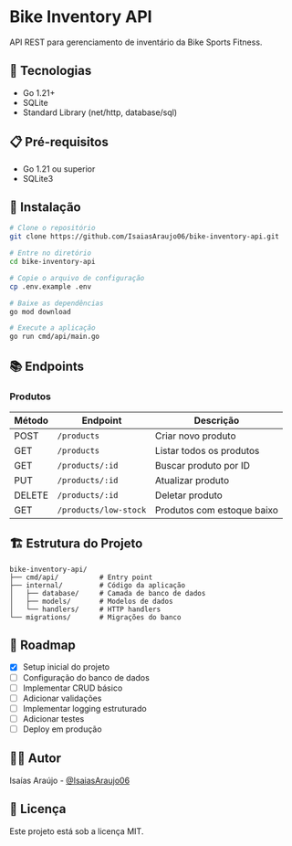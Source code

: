 # Bike Inventory API

API REST para gerenciamento de inventário da Bike Sports Fitness.

## 🚀 Tecnologias

- Go 1.21+
- SQLite
- Standard Library (net/http, database/sql)

## 📋 Pré-requisitos

- Go 1.21 ou superior
- SQLite3

## 🔧 Instalação
```bash
# Clone o repositório
git clone https://github.com/IsaiasAraujo06/bike-inventory-api.git

# Entre no diretório
cd bike-inventory-api

# Copie o arquivo de configuração
cp .env.example .env

# Baixe as dependências
go mod download

# Execute a aplicação
go run cmd/api/main.go
```

## 📚 Endpoints

### Produtos

| Método | Endpoint | Descrição |
|--------|----------|-----------|
| POST | `/products` | Criar novo produto |
| GET | `/products` | Listar todos os produtos |
| GET | `/products/:id` | Buscar produto por ID |
| PUT | `/products/:id` | Atualizar produto |
| DELETE | `/products/:id` | Deletar produto |
| GET | `/products/low-stock` | Produtos com estoque baixo |

## 🏗️ Estrutura do Projeto
```
bike-inventory-api/
├── cmd/api/          # Entry point
├── internal/         # Código da aplicação
│   ├── database/     # Camada de banco de dados
│   ├── models/       # Modelos de dados
│   └── handlers/     # HTTP handlers
└── migrations/       # Migrações do banco
```

## 📝 Roadmap

- [x] Setup inicial do projeto
- [ ] Configuração do banco de dados
- [ ] Implementar CRUD básico
- [ ] Adicionar validações
- [ ] Implementar logging estruturado
- [ ] Adicionar testes
- [ ] Deploy em produção

## 👨‍💻 Autor

Isaías Araújo - [@IsaiasAraujo06](https://github.com/IsaiasAraujo06)

## 📄 Licença

Este projeto está sob a licença MIT.